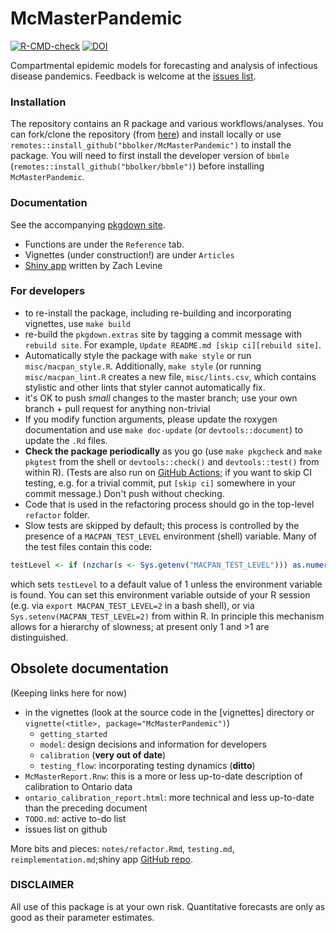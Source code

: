 # McMasterPandemic

<!-- badges: start -->
[![R-CMD-check](https://github.com/bbolker/McMasterPandemic/workflows/R-CMD-check/badge.svg)](https://github.com/bbolker/McMasterPandemic/actions)
[![DOI](https://zenodo.org/badge/252492971.svg)](https://zenodo.org/badge/latestdoi/252492971)
<!-- badges: end -->


Compartmental epidemic models for forecasting and analysis of infectious disease pandemics. Feedback is welcome at the [issues list](https://github.com/bbolker/McMasterPandemic/issues).

### Installation

The repository contains an R package and various workflows/analyses. You can fork/clone the repository (from [here](https://github.com/bbolker/McMasterPandemic)) and install locally or use `remotes::install_github("bbolker/McMasterPandemic")` to install the package. You will need to first install the developer version of `bbmle` (`remotes::install_github("bbolker/bbmle")`) before installing `McMasterPandemic`. 

### Documentation 

See the accompanying [pkgdown site](https://bbolker.github.io/McMasterPandemic).

- Functions are under the `Reference` tab.
- Vignettes (under construction!) are under `Articles`
- [Shiny app](https://mcmasterpandemic.shinyapps.io/mcmasterpandemicshiny/) written by Zach Levine

### For developers

* to re-install the package, including re-building and incorporating vignettes, use `make build`
* re-build the `pkgdown.extras` site by tagging a commit message with `rebuild site`. For example, `Update README.md [skip ci][rebuild site]`.
* Automatically style the package with `make style` or run `misc/macpan_style.R`. Additionally, `make style` (or running `misc/macpan_lint.R` creates a new file, `misc/lints.csv`, which contains stylistic and other lints that styler cannot automatically fix.
* it's OK to push *small* changes to the master branch; use your own branch + pull request for anything non-trivial
* If you modify function arguments, please update the roxygen documentation and use `make doc-update` (or `devtools::document`) to update the `.Rd` files.
* **Check the package periodically** as you go (use `make pkgcheck` and `make pkgtest` from the shell or `devtools::check()` and `devtools::test()` from within R). (Tests are also run on [GitHub Actions](https://github.com/bbolker/McMasterPandemic/actions); if you want to skip CI testing, e.g. for a trivial commit, put `[skip ci]` somewhere in your commit message.) Don't push without checking.
* Code that is used in the refactoring process should go in the top-level `refactor` folder. 
* Slow tests are skipped by default; this process is controlled by the presence of a `MACPAN_TEST_LEVEL` environment (shell) variable. Many of the test files contain this code:
```r
testLevel <- if (nzchar(s <- Sys.getenv("MACPAN_TEST_LEVEL"))) as.numeric(s) else 1
```
which sets `testLevel` to a default value of 1 unless the environment variable is found. You can set this environment variable outside of your R session (e.g. via `export MACPAN_TEST_LEVEL=2` in  a bash shell), or via `Sys.setenv(MACPAN_TEST_LEVEL=2)` from within R. In principle this mechanism allows for a hierarchy of slowness; at present only 1 and >1 are distinguished.

## Obsolete documentation

(Keeping links here for now)

* in the vignettes (look at the source code in the [vignettes] directory or `vignette(<title>, package="McMasterPandemic")`)
    * `getting_started`
	* `model`: design decisions and information for developers
	* `calibration` (**very out of date**)
	* `testing_flow`: incorporating testing dynamics (**ditto**)
* `McMasterReport.Rnw`: this is a more or less up-to-date description of calibration to Ontario data
* `ontario_calibration_report.html`: more technical and less up-to-date than the preceding document
* `TODO.md`: active to-do list
* issues list on github

More bits and pieces: `notes/refactor.Rmd`, `testing.md`, `reimplementation.md`;shiny app [GitHub repo](https://github.com/ZachLevine-11/McMasterPandemicShiny).



### DISCLAIMER

All use of this package is at your own risk. Quantitative forecasts are only as good as their parameter estimates.

